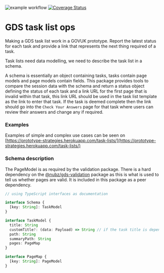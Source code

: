 ![example workflow](https://github.com/nubz/gds-task-list-ops/actions/workflows/node.js.yml/badge.svg)
[![Coverage Status](https://coveralls.io/repos/github/nubz/gds-task-list-ops/badge.svg?branch=main)](https://coveralls.io/github/nubz/gds-task-list-ops?branch=main)
# GDS task list ops

Making a GDS task list work in a GOVUK prototype. Report the latest status for each task and provide a link that 
represents the next thing required of a task.

Task lists need data modelling, we need to describe the task list in a schema. 

A schema is essentially an object containing tasks, tasks contain page models and page models contain fields. 
This package provides tools to compare the session data with the schema and return a status object defining the status of each 
task and a link URL for the first page that is invalid within that task, this link URL should be used in the task list template 
as the link to enter that task. If the task is deemed complete then the link should go into the `Check Your Answers` page for 
that task where users can review their answers and change any if required.

### Examples

Examples of simple and complex use cases can be seen on [https://prototype-strategies.herokuapp.com/task-lists/](https://prototype-strategies.herokuapp.com/task-lists/)

### Schema description

The PageModel is as required by the validation package. There is a hard dependency on the [@nubz/gds-validation](https://www.npmjs.com/package/@nubz/gds-validation) package as this is
what is used to tell us whether pages are valid. It is included in this package as a peer dependency.

```typescript
// using TypeScript interfaces as documentation

interface Schema {
  [key: String]: TaskModel
}

interface TaskModel {
  title: String
  customTitle?: (data: Payload) => String // if the task title is dependendent on payload content
  path: String
  summaryPath: String
  pages: PageMap
}

interface PageMap {
  [key: String]: PageModel
}

```
